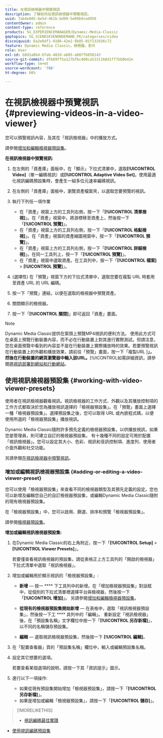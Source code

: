 ```yaml
---
title: 在視訊檢視器中預覽視訊
description: 了解如何在視訊檢視器中預覽視訊。
uuid: 7ab4e805-6e5d-461b-bd99-5e09b9ced950
contentOwner: admin
content-type: reference
products: SG_EXPERIENCEMANAGER/Dynamic-Media-Classic
geptopics: SG_SCENESEVENONDEMAND_PK/categories/video
discoiquuid: 6a2e6df1-9186-42e2-9b85-01f132936c72
feature: Dynamic Media Classic，檢視器，影片
role: User
exl-id: b8d1a0b4-67ab-482d-a685-a087fb850143
source-git-commit: df689ff5a127bfbc400ca5331168d1ff7bb0b42e
workflow-type: tm+mt
source-wordcount: '766'
ht-degree: 66%

---
```


# 在視訊檢視器中預覽視訊{#previewing-videos-in-a-video-viewer}

您可以預覽視訊內容，及其在「視訊檢視器」中的播放方式。

請參閱[增加和編輯檢視器預設集](application-setup.md#adding_and_editing_viewer_presets)。

**在視訊檢視器中預覽視訊:**

1. 在左側的「資產庫」面板中，在「顯示」下拉式清單中，選取&#x200B;**[!UICONTROL Video]**（單一編碼視訊）或&#x200B;**[!UICONTROL Adaptive Video Set]**。使用最適化視訊編碼預設集時，會產生一組多位元速率編碼視訊。
1. 在左側的「資產庫」面板中，瀏覽資產檔案夾，以選取您要預覽的視訊。
1. 執行下列任一項作業

   * 在「資產」視窗上方的工具列右側，按一下「**[!UICONTROL 清單檢視]**」。在「資產」視窗中，將游標移至資產上，然後按一下「**[!UICONTROL 預覽]**」。
   * 在「資產」視窗上方的工具列右側，按一下「**[!UICONTROL 格點檢視]**」。在「資產」視窗的資產縮圖視窗中，按一下「**[!UICONTROL 預覽]**」。
   * 在「資產」視窗上方的工具列右側，按一下「**[!UICONTROL 詳細檢視]**」。在同一工具列上，按一下「**[!UICONTROL 預覽]**」。
   * 在「資產」視窗中選取資產。在工具列中，按一下「**[!UICONTROL 檔案]** > **[!UICONTROL 預覽]**」。

1. (選擇性) 在「預覽」視窗下方的下拉式清單中，選取您要在複製 URL 時套用至資產 URL 的 URL 編碼。
1. 按一下「預覽」連結，以便在選取的檢視器中預覽資產。
1. 關閉顯示的檢視器。
1. 按一下「**[!UICONTROL 關閉]**」即可返回「資產」畫面。

>[!NOTE]
>
>Dynamic Media Classic提供在案頭上預覽MP4視訊的便利方法。 使用此方式可在桌面上預覽行動裝置內容，而不必在行動裝置上對其進行實際測試。但請注意，您在桌面預覽中看到的內容並不是在行動裝置上實際播放時的效果。若要預覽視訊在行動裝置上的外觀和播放效果，請前往「預覽」畫面，按一下「複製URL ]**」，然後在行動裝置的網頁瀏覽器中輸入該URL。**[!UICONTROL &#x200B;如需詳細資訊，請參閱[將視訊部署到網站和行動網站](deploying-video-websites-mobile-sites.md#deploying_video_to_your_websites_and_mobile_sites)。

## 使用視訊檢視器預設集 {#working-with-video-viewer-presets}

使用者在視訊檢視器觀看視訊。視訊檢視器的工作方式、外觀以及其播放控制項的工作方式都取決於您為播放視訊選擇的「檢視器預設集」。在「預覽」畫面上選擇一種「檢視器預設集」。選擇預設集之後，您可以取得 URL 或內嵌程式碼，以便使用所選的「檢視器預設集」播放視訊。

Dynamic Media Classic隨附許多預先定義的檢視器預設集，以供播放視訊，如果您是管理員，則可建立自訂的檢視器預設集。 有十幾種不同的設定可用於配置「視訊檢視器」。您可以設定其大小、色彩、視訊和音訊控制項、進度列、使用者介面外觀和社交功能。

另請參閱[在視訊檢視器中預覽視訊](previewing-videos-video-viewer.md#previewing_videos_in_a_video_viewer)。

### 增加或編輯視訊檢視器預設集 {#adding-or-editing-a-video-viewer-preset}

您可以使用「檢視器預設集」來查看不同的檢視器類型及其預先定義的設定。您也可以新增及編輯您自己的自訂檢視器預設集，或編輯Dynamic Media Classic隨附的現有檢視器預設集。

在「檢視器預設集」中，您可以啟用、篩選、排序和預覽「檢視器預設集」。

請參閱[檢視器預設集](application-setup.md#viewer_presets)。

**增加或編輯視訊檢視器預設集:**

1. 在Dynamic Media Classic的右上角附近，按一下「**[!UICONTROL Setup]** > **[!UICONTROL Viewer Presets]**」。

   若要僅查看視訊檢視器的預設集，請從表格正上方工具列的「開啟的檢視器」下拉式清單中選取「視訊檢視器」。

1. 增加或編輯用於顯示視訊的「檢視器預設集」:

   * **新增**  — 按一 **** 下工具列中的新增。在「增加檢視器預設集」對話框中，從個別的下拉式清單裡選擇平台與檢視器，然後按一下「**[!UICONTROL 增加]**」。
   另請參閱[增加和編輯檢視器預設集](application-setup.md#adding_and_editing_viewer_presets)。

   * **從現有的檢視器預設集開始新增**  — 在表格中，選取「視訊檢視器預設集」，然後按一下工 **** 具列中的「編輯」。
   重新設定「視訊檢視器」後，在「預設集名稱」文字欄位中按一下「**[!UICONTROL 另存新檔]**」，以不同的名稱儲存預設集。

   * **編輯**  — 選取視訊檢視器預設集，然後按一下 **[!UICONTROL 編輯]**。



1. 在「配置查看器」頁的「預設集名稱」欄位中，輸入或編輯預設集名稱。
1. 設定其它想要的選項。

   若要查看某個選項的說明，請按一下其「資訊提示」圖示。

1. 進行以下一項操作:

   * 如果從現有預設集開始增加「檢視器預設集」，請按一下「**[!UICONTROL 另存新檔]**」。
   * 如果是增加或編輯「檢視器預設集」，請按一下「**[!UICONTROL 儲存]**」。

>[!MORELIKETHIS]
>
>* [視訊編碼最佳實踐](uploading-encoding-videos.md#best_practices_for_video_encoding)
* [使用視訊編碼預設集](uploading-encoding-videos.md#working_with_video_encoding_presets)

